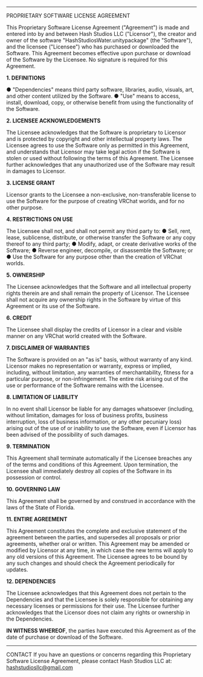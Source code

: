 ----------------------------------

PROPRIETARY SOFTWARE LICENSE AGREEMENT

This Proprietary Software License Agreement ("Agreement") is made and entered into by and
between Hash Studios LLC ("Licensor"), the creator and owner of the software
"HashStudiosWater.unitypackage" (the "Software"), and the licensee ("Licensee") who has
purchased or downloaded the Software. This Agreement becomes effective upon purchase or
download of the Software by the Licensee. No signature is required for this Agreement.

**1. DEFINITIONS**

● "Dependencies" means third party software, libraries, audio, visuals, art, and other
content utilized by the Software.
● "Use" means to access, install, download, copy, or otherwise benefit from using
the functionality of the Software.

**2. LICENSEE ACKNOWLEDGEMENTS**

The Licensee acknowledges that the Software is proprietary to Licensor and is protected
by copyright and other intellectual property laws. The Licensee agrees to use the
Software only as permitted in this Agreement, and understands that Licensor may take
legal action if the Software is stolen or used without following the terms of this
Agreement. The Licensee further acknowledges that any unauthorized use of the
Software may result in damages to Licensor.

**3. LICENSE GRANT**

Licensor grants to the Licensee a non-exclusive, non-transferable license to use the
Software for the purpose of creating VRChat worlds, and for no other purpose.

**4. RESTRICTIONS ON USE**

The Licensee shall not, and shall not permit any third party to:
● Sell, rent, lease, sublicense, distribute, or otherwise transfer the Software or any
copy thereof to any third party;
● Modify, adapt, or create derivative works of the Software;
● Reverse engineer, decompile, or disassemble the Software; or
● Use the Software for any purpose other than the creation of VRChat worlds.

**5. OWNERSHIP**

The Licensee acknowledges that the Software and all intellectual property rights therein
are and shall remain the property of Licensor. The Licensee shall not acquire any
ownership rights in the Software by virtue of this Agreement or its use of the Software.

**6. CREDIT**

The Licensee shall display the credits of Licensor in a clear and visible manner on any
VRChat world created with the Software.

**7. DISCLAIMER OF WARRANTIES**

The Software is provided on an "as is" basis, without warranty of any kind. Licensor
makes no representation or warranty, express or implied, including, without limitation,
any warranties of merchantability, fitness for a particular purpose, or non-infringement.
The entire risk arising out of the use or performance of the Software remains with the
Licensee.

**8. LIMITATION OF LIABILITY**

In no event shall Licensor be liable for any damages whatsoever (including, without
limitation, damages for loss of business profits, business interruption, loss of business
information, or any other pecuniary loss) arising out of the use of or inability to use the
Software, even if Licensor has been advised of the possibility of such damages.

**9. TERMINATION**

This Agreement shall terminate automatically if the Licensee breaches any of the terms
and conditions of this Agreement. Upon termination, the Licensee shall immediately
destroy all copies of the Software in its possession or control.

**10. GOVERNING LAW**

This Agreement shall be governed by and construed in accordance with the laws of the
State of Florida.

**11. ENTIRE AGREEMENT**

This Agreement constitutes the complete and exclusive statement of the agreement
between the parties, and supersedes all proposals or prior agreements, whether oral or
written. This Agreement may be amended or modified by Licensor at any time, in which
case the new terms will apply to any old versions of this Agreement. The Licensee agrees
to be bound by any such changes and should check the Agreement periodically for
updates.

**12. DEPENDENCIES**

The Licensee acknowledges that this Agreement does not pertain to the Dependencies
and that the Licensee is solely responsible for obtaining any necessary licenses or
permissions for their use. The Licensee further acknowledges that the Licensor does not
claim any rights or ownership in the Dependencies.

**IN WITNESS WHEREOF**, the parties have executed this Agreement as of the date of purchase
or download of the Software.

----------------------------------

CONTACT
If you have an questions or concerns regarding this Proprietary Software License Agreement,
please contact Hash Studios LLC at:
hashstudiosllc@gmail.com
